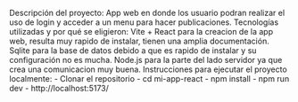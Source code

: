 Descripción del proyecto: App web en donde los usuario podran realizar el uso de login y acceder a un menu para hacer publicaciones.
    Tecnologías utilizadas y por qué se eligieron: Vite + React para la creacion de la app web, resulta muy rapido de instalar, tienen una amplia documentación. Sqlite para la base de datos debido a que es rapido de instalar y su configuración no es mucha. Node.js para la parte del lado servidor ya que crea una comunicacion muy buena.
    Instrucciones para ejecutar el proyecto localmente: 
        - Clonar el repositorio
        - cd mi-app-react
        - npm install
        - npm run dev
        - http://localhost:5173/
